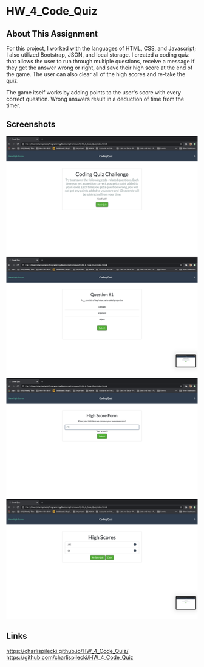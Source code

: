 # HW_4_Code_Quiz

## About This Assignment
For this project, I worked with the languages of HTML, CSS, and Javascript; I also utilized Bootstrap, JSON, and local storage. I created a coding quiz that allows the user to run through multiple questions, receive a message if they get the answer wrong or right, and save their high score at the end of the game. The user can also clear all of the high scores and re-take the quiz. 

The game itself works by adding points to the user's score with every correct question. Wrong answers result in a deduction of time from the timer. 

## Screenshots

![Screenshot_1](img/Screenshot_1.png)
![Screenshot_2](img/Screenshot_2.png)
![Screenshot_3](img/Screenshot_3.png)
![Screenshot_4](img/Screenshot_4.png)

## Links
https://charlispilecki.github.io/HW_4_Code_Quiz/
https://github.com/charlispilecki/HW_4_Code_Quiz


